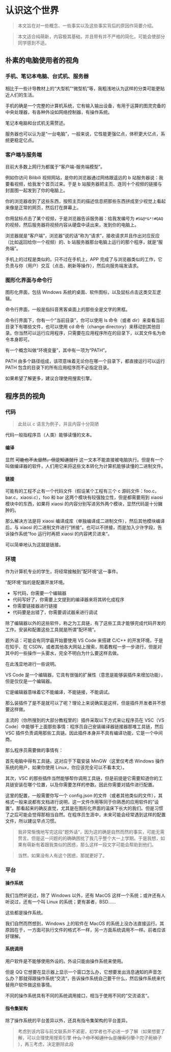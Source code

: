 # 认识这个世界

> 本文旨在对一些概念、一些事实以及这些事实背后的原因作简要介绍。

> 本文适合纯萌新，内容极其基础，并且带有并不严格的简化，可能会使部分同学感到不适。

## 朴素的电脑使用者的视角

### 手机、笔记本电脑、台式机、服务器
相比于一些计导教材上的“大型机”“微型机”等，我粗浅地认为这样的分类可能更贴近人们的生活。

手机的确是一个完整的计算机系统，它有输入输出设备，有用于运算的图灵完备的中央处理器，有各种外设如网络控制器，有操作系统。

笔记本电脑和台式机无需赘述。

服务器也可以认为是“一台电脑”，一般来说，它性能更强亿点，体积更大亿点，系统更稳定亿点。

### 客户端与服务端
目前大多数上网行为都属于“客户端-服务端模型”。

例如你访问 Bilibili 视频网站，是你的浏览器通过网络跟遥远的 b 站服务器说：我要看视频，给我发个首页过来。于是 b 站服务器把主页、连同十个视频的链接与封面图一起发到了你的电脑上。

你的浏览器收到了这些东西，按照主页的描述信息把那些东西拼成至少视觉上看起来像是正常的网页，然后打在屏幕上。

你用鼠标点击了某个视频，于是浏览器告诉服务器：给我发编号为 `#S&@*&*!#QAQ` 的视频，然后服务器将视频内容从硬盘中读出来，发到你的电脑上。

浏览器就是“客户端”，浏览器“说的话”称为“请求”，接收请求并且作出对应反应（比如返回给你一个视频）的、b 站服务器那台电脑上运行的那个程序，就是“服务端”。

手机上的过程是类似的。只不过在手机上，APP 完成了与浏览器类似的工作，它负责与你（用户）交互（点击、刷新等操作），然后向服务端发请求。

### 图形化界面与命令行
图形化界面，包括 Windows 系统的桌面、软件图标，以及鼠标点击这类交互逻辑。

命令行界面，一般是指抖音黑客桌面上的那些全是文字的黑框。

命令行界面下，你有一个”当前目录”，你可以使用 ls 命令（或者 dir）来查看当前目录下有哪些文件，也可以使用 cd 命令（change directory）来移动到其他目录。你当然可以运行应用程序，只需要在应用程序所在的目录下，以其文件名为命令本身即可。

有一个概念叫做“环境变量”，其中有一项为“PATH”。

PATH 由多个路径组成，该项意味着无论你在哪一个目录下，都直接运行可以运行 PATH 包含的目录下的所有应用程序而不必指定目录。

如果希望了解更多，建议合理使用搜索引擎。

## 程序员的视角

### 代码
> 此处以 c 语言为例子，并且内容十分简陋

代码一般指程序员（人类）能够读懂的文本。

#### 编译
显然 ~~可能也不太显然，但是知道就行~~ 这一文本不能直接被电脑执行。但是有一个叫做编译器的软件，人们用它来将这些文本转化为计算机能够读懂的二进制文件。

#### 链接
可能有的工程不止有一个代码文件（假设某个工程有三个 c 源码文件：foo.c，bar.c，xiaosi.c），foo 和 bar 这两个模块有较强独立性，但是都需要用到 xiaosi 模块中的东西，如果将 xiaosi 的内容分别写进另外两个模块，显然代码是十分臃肿的。

那么解决方法是将 xiaosi 编译成库（单独编译成二进制文件），然后其他模块编译后，与 xiaosi 的二进制文件进行”拼接“。也可以不拼接，而是加入少许字段，告诉操作系统”foo 运行时再把 xiaosi 的内容拷贝进来“。

可以简单地认为这就是链接。

### 环境
作为计算机专业的学生，将经常接触到”配环境“这一事件。

”配环境“指的是配置开发环境。

- 写代码，你需要一个编辑器
- 代码写好了，你需要上文提到的编译器来将其转化成程序
- 你需要链接器进行链接
- 代码要是出错了，你需要调试器来进行调试

除了编辑器以外的这些软件，称之为工具链，有了这些工具才能够完成代码开发的工作。安装和配置这些工具就是所谓”配环境“。

题外话：可能会有同学最开始要使用 VS Code 来搭建 C/C++ 的开发环境，于是在知乎、在 CSDN，或者其他各大网站上搜索，照着教程一步一步进行，但是对其中的一些操作一头雾水，完全不明白为什么要这样去做。

在此浅显地进行一些说明。

VS Code 是一个编辑器，它具有很强的扩展性（意思是能够装插件来增加功能），但是仅仅是一个编辑器。

它是编辑器意味着它不能编译，不能链接，不能调试。

那么装插件了是不是就可以了呢？理论上来说确实是这样，但是插件开发者并不想要这样做。

主流的（你所搜到的大部分教程里的）插件采取以下方式来让程序员在 VSC（VS Code）中能够干上面那些事情：程序员自己安装编译器链接器那堆工具链，然后 VSC 插件负责调用那些工具链。因此插件本身并不具有编译功能，它是一个中间商。

那么程序员需要做的事情有：

首先电脑中得有工具链。这对应于下载安装 MinGW（这里仅考虑 Windows 操作系统的用户，如果你使用 Linux，你应该完全可以不看本文）。

其次，VSC 的那些插件当然能够帮你调用工具链，但是前提是它需要知道你的工具链安装在哪个位置，以及你需要怎样的参数。因此你需要对插件进行配置。

这里的配置，一般需要你写一个 config.json 的文件（或者其他类似的文件），其格式一般来说都有文档进行说明，这一文件作用等同于你熟悉的应用软件的”设置“。那看起来的确反直觉，尤其是在图形化界面的温床下长大的我们。但是习惯了之后可能会觉得那相当自然。在程序员生涯中，未来可能会经常遇到这样的配置文件，所以建议早点习惯。

> 我非常惭愧地写完这段”题外话“，因为这的确是自然而然的事实，可能无需赘言。但是这一问题的的确确困扰了我几乎整个大一上学期。于是我想，如果有萌新有着跟我类似的困惑，那么这样一段文字可能会帮助到他们。

> 当然，如果没有人有这个困惑，那就更好了。

### 平台

#### 操作系统
我们当然听说过，除了 Windows 以外，还有 MacOS 这样一个系统；或许还有人听说过，还有一个叫 Linux 的系统；更有甚者，BSD......

这些都是操作系统。

我们自然而然想到，Windows 上的软件在 MacOS 的系统上没办法直接运行。其原因在于，一方面可执行文件的格式不一样，另一方面系统调用不一样。前者应该好理解。

#### 系统调用
用户软件是不能够使用外设的。外设只能由操作系统来使用。

但是 QQ 它想要在显示器上显示一个窗口怎么办，它想要发出消息通知的声音怎么办？那就得跟操作系统”交流“，告诉操作系统自己要干什么，然后操作系统来代替用户软件做这些事情。

不同的操作系统具有不同的系统调用接口，相当于使用不同的”交流语言“。

#### 指令集架构
除了操作系统的平台差异以外，还具有指令集架构的平台差异。

> 考虑到该内容与前文联系并不紧密，初学者也不必进一步了解（如果想要了解，可以合理使用搜索引擎 ~~什么？你不知道什么是搜索引擎？完了死锁了~~ ），再三考虑，决定删除此段